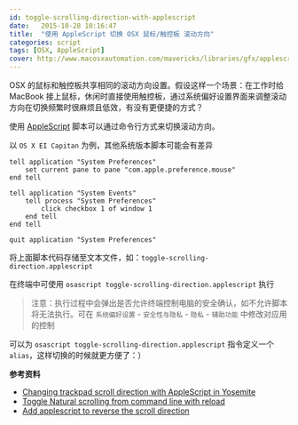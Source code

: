```yaml
---
id: toggle-scrolling-direction-with-applescript
date:   2015-10-28 10:16:47
title:  "使用 AppleScript 切换 OSX 鼠标/触控板 滚动方向"
categories: script
tags: [OSX, AppleScript]
cover: http://www.macosxautomation.com/mavericks/libraries/gfx/applescript-sm-banner.png
---
```


OSX 的鼠标和触控板共享相同的滚动方向设置。假设这样一个场景：在工作时给 MacBook 接上鼠标，休闲时直接使用触控板，通过系统偏好设置界面来调整滚动方向在切换频繁时很麻烦且低效，有没有更便捷的方式？

使用 [AppleScript](https://en.wikipedia.org/wiki/AppleScript) 脚本可以通过命令行方式来切换滚动方向。

以 `OS X EI Capitan` 为例，其他系统版本脚本可能会有差异

```applescript
tell application "System Preferences"
    set current pane to pane "com.apple.preference.mouse"
end tell

tell application "System Events"
    tell process "System Preferences"
        click checkbox 1 of window 1
    end tell
end tell

quit application "System Preferences"
```

将上面脚本代码存储至文本文件，如：`toggle-scrolling-direction.applescript`

在终端中可使用 `osascript toggle-scrolling-direction.applescript` 执行

> 注意：执行过程中会弹出是否允许终端控制电脑的安全确认，如不允许脚本将无法执行。可在 `系统偏好设置` - `安全性与隐私` - `隐私` - `辅助功能` 中修改对应用的控制

可以为 `osascript toggle-scrolling-direction.applescript` 指令定义一个 `alias`，这样切换的时候就更方便了：）

**参考资料**

* [Changing trackpad scroll direction with AppleScript in Yosemite](http://apple.stackexchange.com/questions/153243/changing-trackpad-scroll-direction-with-applescript-in-yosemite)
* [Toggle Natural scrolling from command line with reload](http://apple.stackexchange.com/questions/60877/toggle-natural-scrolling-from-command-line-with-reload)
* [Add applescript to reverse the scroll direction](https://github.com/epochblue/annoy-a-tron/pull/9/files)

